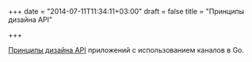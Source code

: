 +++
date = "2014-07-11T11:34:11+03:00"
draft = false
title = "Принципы дизайна API"

+++

<p><a href="https://inconshreveable.com/07-08-2014/principles-of-designing-go-apis-with-channels/">Принципы дизайна API</a> приложений с использованием каналов в Go.</p>

